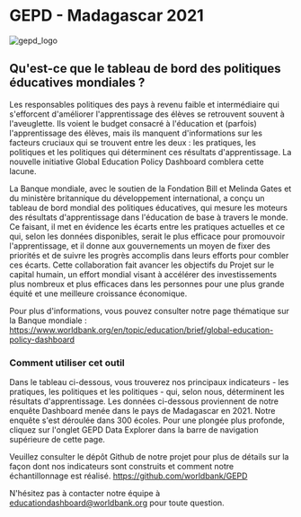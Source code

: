 # GEPD - Madagascar 2021

![gepd_logo](gepd_logo.png)

## Qu'est-ce que le tableau de bord des politiques éducatives mondiales ?
<!-- MDTOC maxdepth:6 firsth1:1 numbering:0 flatten:0 bullets:1 updateOnSave:1 -->



<!-- /MDTOC -->
Les responsables politiques des pays à revenu faible et intermédiaire qui s'efforcent d'améliorer l'apprentissage des élèves se retrouvent souvent à l'aveuglette. Ils voient le budget consacré à l'éducation et (parfois) l'apprentissage des élèves, mais ils manquent d'informations sur les facteurs cruciaux qui se trouvent entre les deux : les pratiques, les politiques et les politiques qui déterminent ces résultats d'apprentissage. La nouvelle initiative Global Education Policy Dashboard comblera cette lacune.

La Banque mondiale, avec le soutien de la Fondation Bill et Melinda Gates et du ministère britannique du développement international, a conçu un tableau de bord mondial des politiques éducatives, qui mesure les moteurs des résultats d'apprentissage dans l'éducation de base à travers le monde. Ce faisant, il met en évidence les écarts entre les pratiques actuelles et ce qui, selon les données disponibles, serait le plus efficace pour promouvoir l'apprentissage, et il donne aux gouvernements un moyen de fixer des priorités et de suivre les progrès accomplis dans leurs efforts pour combler ces écarts. Cette collaboration fait avancer les objectifs du Projet sur le capital humain, un effort mondial visant à accélérer des investissements plus nombreux et plus efficaces dans les personnes pour une plus grande équité et une meilleure croissance économique.

Pour plus d'informations, vous pouvez consulter notre page thématique sur la Banque mondiale :
https://www.worldbank.org/en/topic/education/brief/global-education-policy-dashboard

### Comment utiliser cet outil
Dans le tableau ci-dessous, vous trouverez nos principaux indicateurs - les pratiques, les politiques et les politiques - qui, selon nous, déterminent les résultats d'apprentissage.  Les données ci-dessous proviennent de notre enquête Dashboard menée dans le pays de Madagascar en 2021. Notre enquête s'est déroulée dans 300 écoles. Pour une plongée plus profonde, cliquez sur l'onglet GEPD Data Explorer dans la barre de navigation supérieure de cette page.

Veuillez consulter le dépôt Github de notre projet pour plus de détails sur la façon dont nos indicateurs sont construits et comment notre échantillonnage est réalisé. https://github.com/worldbank/GEPD

N'hésitez pas à contacter notre équipe à educationdashboard@worldbank.org pour toute question.

